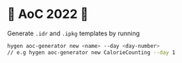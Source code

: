 # :evergreen_tree: AoC 2022 :evergreen_tree:

Generate `.idr` and `.ipkg` templates by running

```bash
hygen aoc-generator new <name> --day <day-number>
// e.g hygen aoc-generator new CalorieCounting --day 1
```
